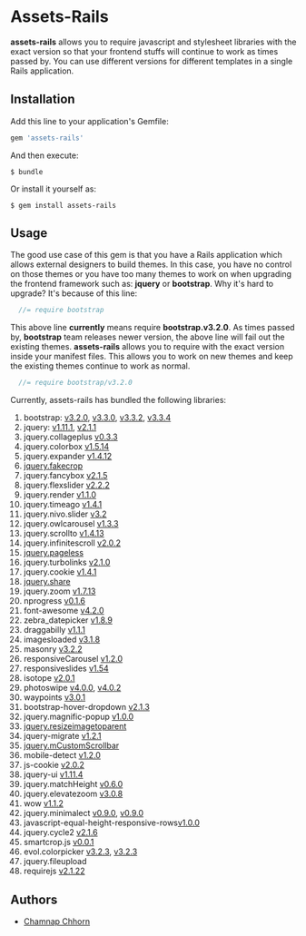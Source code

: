 # Assets-Rails

**assets-rails** allows you to require javascript and stylesheet libraries with the exact version so that your frontend stuffs will continue to work as times passed by. You can use different versions for different templates in a single Rails application.

## Installation

Add this line to your application's Gemfile:

```ruby
gem 'assets-rails'
```

And then execute:

    $ bundle

Or install it yourself as:

    $ gem install assets-rails

## Usage

The good use case of this gem is that you have a Rails application which allows external designers to build themes. In this case, you have no control on those themes or you have too many themes to work on when upgrading the frontend framework such as: **jquery** or **bootstrap**.  Why it's hard to upgrade? It's because of this line:

```javascript
  //= require bootstrap
```

This above line **currently** means require **bootstrap.v3.2.0**. As times passed by, **bootstrap** team releases newer version, the above line will fail out the existing themes. **assets-rails** allows you to require with the exact version inside your manifest files. This allows you to work on new themes and keep the existing themes continue to work as normal.

```javascript
  //= require bootstrap/v3.2.0
```

Currently, assets-rails has bundled the following libraries:

1. bootstrap: [v3.2.0](https://github.com/yoolk/assets-rails/blob/master/app/assets/javascripts/bootstrap/v3.2.0.js), [v3.3.0](https://github.com/yoolk/assets-rails/blob/master/app/assets/javascripts/bootstrap/v3.3.0.js), [v3.3.2](https://github.com/yoolk/assets-rails/blob/master/app/assets/javascripts/bootstrap/v3.3.2.js), [v3.3.4](https://github.com/yoolk/assets-rails/blob/master/app/assets/javascripts/bootstrap/v3.3.4.js)
2. jquery: [v1.11.1](https://github.com/yoolk/assets-rails/blob/master/app/assets/javascripts/jquery/v1.11.1.js), [v2.1.1](https://github.com/yoolk/assets-rails/blob/master/app/assets/javascripts/jquery/v2.1.1.js)
3. jquery.collageplus [v0.3.3](https://github.com/yoolk/assets-rails/blob/master/app/assets/javascripts/jquery.collageplus/v0.3.3.js)
4. jquery.colorbox [v1.5.14](https://github.com/yoolk/assets-rails/blob/master/app/assets/javascripts/jquery.colorbox/v1.5.14.js)
5. jquery.expander [v1.4.12](https://github.com/yoolk/assets-rails/blob/master/app/assets/javascripts/jquery.expander/v1.4.12.js)
6. [jquery.fakecrop](https://github.com/yoolk/assets-rails/blob/master/app/assets/javascripts/jquery.fakecrop.js)
7. jquery.fancybox [v2.1.5](https://github.com/yoolk/assets-rails/blob/master/app/assets/javascripts/jquery.fancybox/v2.1.5.js)
8. jquery.flexslider [v2.2.2](https://github.com/yoolk/assets-rails/blob/master/app/assets/javascripts/jquery.flexslider/v2.2.2.js)
9. jquery.render [v1.1.0](https://github.com/yoolk/assets-rails/blob/master/app/assets/javascripts/jquery.render/v1.1.0.js)
10. jquery.timeago [v1.4.1](https://github.com/yoolk/assets-rails/blob/master/app/assets/javascripts/jquery.timeago/v1.4.1.js)
11. jquery.nivo.slider [v3.2](https://github.com/yoolk/assets-rails/blob/master/app/assets/javascripts/jquery.nivo.slider/v3.2.js)
12. jquery.owlcarousel [v1.3.3](https://github.com/yoolk/assets-rails/blob/master/app/assets/javascripts/jquery.owlcarousel/v1.3.3.js)
13. jquery.scrollto [v1.4.13](https://github.com/yoolk/assets-rails/blob/master/app/assets/javascripts/jquery.scrollto/v1.4.13.js)
14. jquery.infinitescroll [v2.0.2](https://github.com/yoolk/assets-rails/blob/master/app/assets/javascripts/jquery.infinitescroll/v2.0.2.js)
15. [jquery.pageless](https://github.com/yoolk/assets-rails/blob/master/app/assets/javascripts/jquery.pageless.js)
16. jquery.turbolinks [v2.1.0](https://github.com/yoolk/assets-rails/blob/master/app/assets/javascripts/jquery.turbolinks/v2.1.0.js)
17. jquery.cookie [v1.4.1](https://github.com/yoolk/assets-rails/blob/master/app/assets/javascripts/jquery.cookie/v1.4.1.js)
18. [jquery.share](https://github.com/yoolk/assets-rails/blob/master/app/assets/javascripts/jquery.share.js)
19. jquery.zoom [v1.7.13](https://github.com/yoolk/assets-rails/blob/master/app/assets/javascripts/jquery.zoom/v1.7.13.js)
20. nprogress [v0.1.6](https://github.com/yoolk/assets-rails/blob/master/app/assets/javascripts/nprogress/v0.1.6.js)
21. font-awesome [v4.2.0](https://github.com/yoolk/assets-rails/blob/master/app/assets/stylesheets/font-awesome/v4.2.0.css)
22. zebra_datepicker [v1.8.9](https://github.com/yoolk/assets-rails/blob/master/app/assets/javascripts/zebra_datepicker/v1.8.9.js)
23. draggabilly [v1.1.1](https://github.com/yoolk/assets-rails/blob/master/app/assets/javascripts/draggabilly/v1.1.1.js)
24. imagesloaded [v3.1.8](https://github.com/yoolk/assets-rails/blob/master/app/assets/javascripts/imagesloaded/v3.1.8.js)
25. masonry [v3.2.2](https://github.com/yoolk/assets-rails/blob/master/app/assets/javascripts/masonry/v3.2.2.js)
26. responsiveCarousel [v1.2.0](https://github.com/yoolk/assets-rails/blob/master/app/assets/javascripts/responsiveCarousel/v1.2.0.js)
27. responsiveslides [v1.54](https://github.com/yoolk/assets-rails/blob/master/app/assets/javascripts/responsiveslides/v1.54.js)
28. isotope [v2.0.1](https://github.com/yoolk/assets-rails/blob/master/app/assets/javascripts/isotope/v2.0.1.js)
29. photoswipe [v4.0.0](https://github.com/yoolk/assets-rails/blob/master/app/assets/javascripts/photoswipe/v4.0.0.js), [v4.0.2](https://github.com/yoolk/assets-rails/blob/master/app/assets/javascripts/photoswipe/v4.0.2.js)
30. waypoints [v3.0.1](https://github.com/yoolk/assets-rails/blob/master/app/assets/javascripts/waypoints/v3.0.1/)
31. bootstrap-hover-dropdown [v2.1.3](https://github.com/yoolk/assets-rails/blob/master/app/assets/javascripts/bootstrap-hover-dropdown/v2.1.3.js)
32. jquery.magnific-popup [v1.0.0](https://github.com/yoolk/assets-rails/blob/master/app/assets/javascripts/jquery.magnific-popup/v1.0.0.js)
33. [jquery.resizeimagetoparent](https://github.com/yoolk/assets-rails/blob/master/app/assets/javascripts/jquery.resizeimagetoparent.js)
34. jquery-migrate [v1.2.1](https://github.com/yoolk/assets-rails/blob/master/app/assets/javascripts/jquery-migrate/v1.2.1.js)
35. [jquery.mCustomScrollbar](https://github.com/yoolk/assets-rails/tree/jquery.mCustomScrollbar/app/assets/javascripts/jquery.mCustomScrollbar)
36. mobile-detect [v1.2.0](https://github.com/yoolk/assets-rails/blob/master/app/assets/javascripts/mobile-detect/v1.2.0/)
37. js-cookie [v2.0.2](https://github.com/yoolk/assets-rails/blob/master/app/assets/javascripts/js-cookie/v2.0.2.js)
38. jquery-ui [v1.11.4](https://github.com/yoolk/assets-rails/blob/master/app/assets/javascripts/jquery-ui/v1.11.4.js)
39. jquery.matchHeight [v0.6.0](https://github.com/yoolk/assets-rails/blob/master/app/assets/javascripts/jquery.matchHeight/v0.6.0.js)
40. jquery.elevatezoom [v3.0.8](https://github.com/yoolk/assets-rails/blob/master/app/assets/javascripts/jquery.elevatezoom/v3.0.8.js)
42. wow [v1.1.2](https://github.com/yoolk/assets-rails/blob/master/app/assets/javascripts/wow/v1.1.2.js)
43. jquery.minimalect [v0.9.0](https://github.com/yoolk/assets-rails/blob/master/app/assets/javascripts/jquery.minimalect/v0.9.0.js), [v0.9.0](https://github.com/yoolk/assets-rails/blob/master/app/assets/stylesheets/jquery.minimalect/v0.9.0.scss)
44. javascript-equal-height-responsive-rows[v1.0.0](https://github.com/yoolk/assets-rails/blob/master/app/assets/javascripts/javascript-equal-height-responsive-rows/v1.0.0.js)
45. jquery.cycle2 [v2.1.6](https://github.com/yoolk/assets-rails/blob/master/app/assets/javascripts/jquery.cycle2/v2.1.6.js)
46. smartcrop.js [v0.0.1](https://github.com/yoolk/assets-rails/blob/master/app/assets/javascripts/smartcrop/v0.0.1.js)
47. evol.colorpicker [v3.2.3](https://github.com/yoolk/assets-rails/blob/master/app/assets/javascripts/evol.colorpicker/v3.2.3.js), [v3.2.3](https://github.com/yoolk/assets-rails/blob/master/app/assets/stylesheets/evol.colorpicker/v3.2.3.scss)
48. jquery.fileupload
49. requirejs [v2.1.22](https://github.com/yoolk/assets-rails/blob/master/app/assets/javascripts/requirejs/v2.1.22.js)

## Authors

* [Chamnap Chhorn](https://github.com/chamnap)
